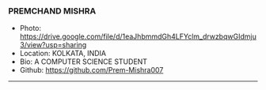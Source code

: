 ### PREMCHAND MISHRA
- Photo: https://drive.google.com/file/d/1eaJhbmmdGh4LFYclm_drwzbqwGIdmju3/view?usp=sharing
- Location: KOLKATA, INDIA
- Bio: A COMPUTER SCIENCE STUDENT
- Github: https://github.com/Prem-Mishra007
***
